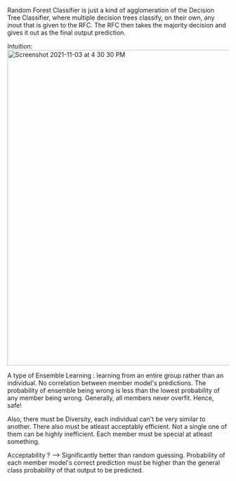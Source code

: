 Random Forest Classifier is just a kind of agglomeration of the Decision Tree Classifier, where multiple decision trees classify, on their own, any inout that is given to the RFC. The RFC then takes the majority decision and gives it out as the final output prediction. 

Intuition:  
<img width="717" alt="Screenshot 2021-11-03 at 4 30 30 PM" src="https://user-images.githubusercontent.com/61674750/140048950-5b0baac3-0e77-4a0e-b9b6-28bf6a3169c5.png">

A type of Ensemble Learning : learning from an entire group rather than an individual. No correlation between member model's predictions. The probability of ensemble being wrong is less than the lowest probability of any member being wrong. Generally, all members never overfit. Hence, safe!

Also, there must be Diversity, each individual can't be very similar to another. 
There also must be atleast acceptably efficient. Not a single one of them can be highly inefficient. Each member must be special at atleast something.

Acceptability ? --> Significantly better than random guessing. Probability of each member model's correct prediction must be higher than the general class probability of that output to be predicted.

